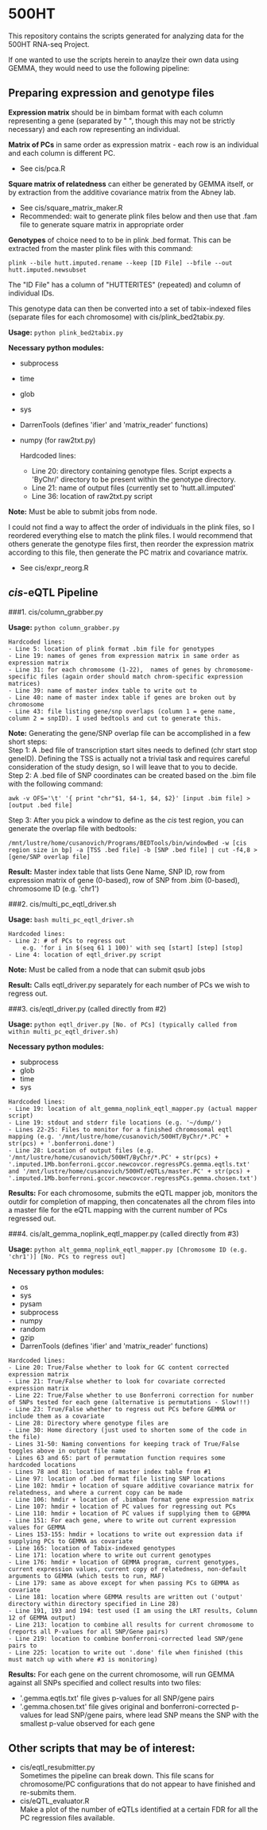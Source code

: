 500HT
=====

This repository contains the scripts generated for analyzing data for the 500HT RNA-seq Project.

If one wanted to use the scripts herein to anaylze their own data using GEMMA, they would need to use the following pipeline:

Preparing expression and genotype files
---------------------------------------
**Expression matrix** should be in bimbam format with each column representing a gene (separated by " ", though this may not be strictly necessary) and each row representing an individual.

**Matrix of PCs** in same order as expression matrix - each row is an individual and each column is different PC.  
   - See cis/pca.R

**Square matrix of relatedness** can either be generated by GEMMA itself, or by extraction from the additive covariance matrix from the Abney lab.  
   - See cis/square_matrix_maker.R  
   - Recommended: wait to generate plink files below and then use that .fam file to generate square matrix in appropriate order

**Genotypes** of choice need to to be in plink .bed format. This can be extracted from the master plink files with this command:

```shell
plink --bile hutt.imputed.rename --keep [ID File] --bfile --out hutt.imputed.newsubset
```
The "ID File" has a column of "HUTTERITES" (repeated) and column of individual IDs.

This genotype data can then be converted into a set of tabix-indexed files (separate files for each chromosome) with cis/plink_bed2tabix.py.

**Usage:** `python plink_bed2tabix.py`

**Necessary python modules:**
- subprocess
- time
- glob
- sys
- DarrenTools (defines 'ifier' and 'matrix_reader' functions)
- numpy (for raw2txt.py)


    Hardcoded lines:
    - Line 20: directory containing genotype files. Script expects a 'ByChr/' directory to be present within the genotype directory.
    - Line 21: name of output files (currently set to 'hutt.all.imputed'
    - Line 36: location of raw2txt.py script

**Note:**
Must be able to submit jobs from node.

I could not find a way to affect the order of individuals in the plink files, so I reordered everything else to match the plink files. I would recommend that others generate the genotype files first, then reorder the expression matrix according to this file, then generate the PC matrix and covariance matrix.  
   - See cis/expr_reorg.R

_cis_-eQTL Pipeline
-------------
###1. cis/column_grabber.py

**Usage:** `python column_grabber.py`

    Hardcoded lines:
    - Line 5: location of plink format .bim file for genotypes
    - Line 19: names of genes from expression matrix in same order as expression matrix
    - Line 31: for each chromosome (1-22),  names of genes by chromosome-specific files (again order should match chrom-specific expression matrices)
    - Line 39: name of master index table to write out to
    - Line 40: name of master index table if genes are broken out by chromosome
    - Line 43: file listing gene/snp overlaps (column 1 = gene name, column 2 = snpID). I used bedtools and cut to generate this.

**Note:**
Generating the gene/SNP overlap file can be accomplished in a few short steps:  
Step 1: A .bed file of transcription start sites needs to defined (chr start stop geneID). Defining the TSS is actually not a trivial task and requires careful consideration of the study design, so I will leave that to you to decide.  
Step 2: A .bed file of SNP coordinates can be created based on the .bim file with the following command:  
```shell
awk -v OFS='\t' '{ print "chr"$1, $4-1, $4, $2}' [input .bim file] > [output .bed file]
```
Step 3: After you pick a window to define as the _cis_ test region, you can generate the overlap file with bedtools:  
```shell
/mnt/lustre/home/cusanovich/Programs/BEDTools/bin/windowBed -w [cis region size in bp] -a [TSS .bed file] -b [SNP .bed file] | cut -f4,8 > [gene/SNP overlap file]
```

**Result:**
Master index table that lists Gene Name, SNP ID, row from expression matrix of gene (0-based), row of SNP from .bim (0-based), chromosome ID (e.g. 'chr1')

###2. cis/multi_pc_eqtl_driver.sh

**Usage:** `bash multi_pc_eqtl_driver.sh`

    Hardcoded lines:
    - Line 2: # of PCs to regress out
        e.g. 'for i in $(seq 61 1 100)' with seq [start] [step] [stop]
    - Line 4: location of eqtl_driver.py script

**Note:**
Must be called from a node that can submit qsub jobs

**Result:**
Calls eqtl_driver.py separately for each number of PCs we wish to regress out.

###3. cis/eqtl_driver.py (called directly from #2)

**Usage:** `python eqtl_driver.py [No. of PCs] (typically called from within multi_pc_eqtl_driver.sh)`

**Necessary python modules:**
   - subprocess
   - glob
   - time
   - sys

    Hardcoded lines:
    - Line 19: location of alt_gemma_noplink_eqtl_mapper.py (actual mapper script)
    - Line 19: stdout and stderr file locations (e.g. '~/dump/')
    - Lines 22-25: Files to monitor for a finished chromosomal eqtl mapping (e.g. '/mnt/lustre/home/cusanovich/500HT/ByChr/*.PC' + str(pcs) + '.bonferroni.done')
    - Line 28: Location of output files (e.g. '/mnt/lustre/home/cusanovich/500HT/ByChr/*.PC' + str(pcs) + '.imputed.1Mb.bonferroni.gccor.newcovcor.regressPCs.gemma.eqtls.txt' and '/mnt/lustre/home/cusanovich/500HT/eQTLs/master.PC' + str(pcs) + '.imputed.1Mb.bonferroni.gccor.newcovcor.regressPCs.gemma.chosen.txt')

**Results:**
For each chromosome, submits the eQTL mapper job, monitors the outdir for completion of mapping, then concatenates all the chrom files into a master file for the eQTL mapping with the current number of PCs regressed out.

###4. cis/alt_gemma_noplink_eqtl_mapper.py (called directly from #3)

**Usage:** `python alt_gemma_noplink_eqtl_mapper.py [Chromosome ID (e.g. 'chr1')] [No. PCs to regress out]`

**Necessary python modules:**
   - os
   - sys
   - pysam
   - subprocess
   - numpy
   - random
   - gzip
   - DarrenTools (defines 'ifier' and 'matrix_reader' functions)

    Hardcoded lines:
    - Line 20: True/False whether to look for GC content corrected expression matrix
    - Line 21: True/False whether to look for covariate corrected expression matrix
    - Line 22: True/False whether to use Bonferroni correction for number of SNPs tested for each gene (alternative is permutations - Slow!!!)
    - Line 23: True/False whether to regress out PCs before GEMMA or include them as a covariate
    - Line 28: Directory where genotype files are
    - Line 30: Home directory (just used to shorten some of the code in the file)
    - Lines 31-50: Naming conventions for keeping track of True/False toggles above in output file name
    - Lines 63 and 65: part of permutation function requires some hardcoded locations
    - Lines 78 and 81: location of master index table from #1
    - Line 97: location of .bed format file listing SNP locations
    - Line 102: hmdir + location of square additive covariance matrix for relatedness, and where a current copy can be made
    - Line 106: hmdir + location of .bimbam format gene expression matrix
    - Line 107: hmdir + location of PC values for regressing out PCs
    - Line 110: hmdir + location of PC values if supplying them to GEMMA
    - Line 151: For each gene, where to write out current expression values for GEMMA
    - Lines 153-155: hmdir + locations to write out expression data if supplying PCs to GEMMA as covariate
    - Line 165: location of Tabix-indexed genotypes
    - Line 171: location where to write out current genotypes
    - Line 176: hmdir + location of GEMMA program, current genotypes, current expression values, current copy of relatedness, non-default arguments to GEMMA (which tests to run, MAF)
    - Line 179: same as above except for when passing PCs to GEMMA as covariate
    - Line 181: location where GEMMA results are written out ('output' directory within directory specified in Line 28)
    - Line 191, 193 and 194: test used (I am using the LRT results, Column 12 of GEMMA output)
    - Line 213: location to combine all results for current chromosome to (reports all P-values for all SNP/Gene pairs)
    - Line 219: location to combine bonferroni-corrected lead SNP/gene pairs to
    - Line 225: location to write out '.done' file when finished (this must match up with where #3 is monitoring)

**Results:**
For each gene on the current chromosome, will run GEMMA against all SNPs specified and collect results into two files:
   - '.gemma.eqtls.txt' file gives p-values for all SNP/gene pairs
   - '.gemma.chosen.txt' file gives original and bonferroni-corrected p-values for lead SNP/gene pairs, where lead SNP means the SNP with the smallest p-value observed for each gene


Other scripts that may be of interest:
--------------------------------------
- cis/eqtl_resubmitter.py  
	Sometimes the pipeline can break down. This file scans for chromosome/PC configurations that do not appear to have finished and re-submits them.
- cis/eQTL_evaluator.R  
	Make a plot of the number of eQTLs identified at a certain FDR for all the PC regression files available.
